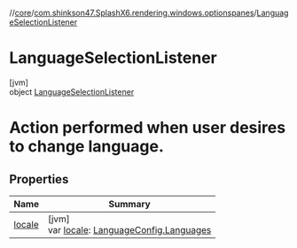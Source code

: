 //[core](../../../index.md)/[com.shinkson47.SplashX6.rendering.windows.optionspanes](../index.md)/[LanguageSelectionListener](index.md)

# LanguageSelectionListener

[jvm]\
object [LanguageSelectionListener](index.md)

# Action performed when user desires to change language.

## Properties

| Name | Summary |
|---|---|
| [locale](locale.md) | [jvm]<br>var [locale](locale.md): [LanguageConfig.Languages](../../com.shinkson47.SplashX6.utility.configuration/-language-config/-languages/index.md) |
